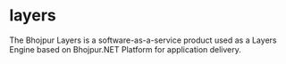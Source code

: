# layers
The Bhojpur Layers is a software-as-a-service product used as a Layers Engine based on Bhojpur.NET Platform for application delivery.
